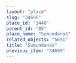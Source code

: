 ```yaml
---
layout: "place"
slug: "34696"
place_id: "1440"
parent_id: "85"
place_name: "Sumundanaš"
related_objects: "5691"
title: "Sumundanaš"
previous_item: "34699"
---
```

